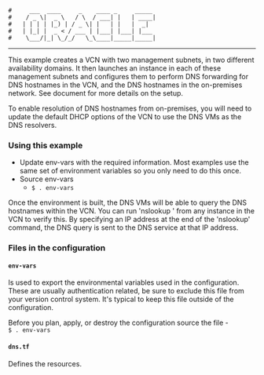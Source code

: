     #     ___  ____     _    ____ _     _____
    #    / _ \|  _ \   / \  / ___| |   | ____|
    #   | | | | |_) | / _ \| |   | |   |  _|
    #   | |_| |  _ < / ___ | |___| |___| |___
    #    \___/|_| \_/_/   \_\____|_____|_____|
***
This example creates a VCN with two management subnets, in two different availability domains. It then launches an instance in each of these management subnets and configures them to perform DNS forwarding for DNS hostnames in the VCN, and the DNS hostnames in the on-premises network. See document for more details on the setup. 

To enable resolution of DNS hostnames from on-premises, you will need to update the default DHCP options of the VCN to use the DNS VMs as the DNS resolvers.

### Using this example
* Update env-vars with the required information. Most examples use the same set of environment variables so you only need to do this once.
* Source env-vars
  * `$ . env-vars`

Once the environment is built, the DNS VMs will be able to query the DNS hostnames within the VCN. You can run 'nslookup <fqdn-of-an-instance-in-vcn> <DNS VM IP>' from any instance in the VCN to verify this. By specifying an IP address at the end of the 'nslookup' command, the DNS query is sent to the DNS service at that IP address.

### Files in the configuration

#### `env-vars`
Is used to export the environmental variables used in the configuration. These are usually authentication related, be sure to exclude this file from your version control system. It's typical to keep this file outside of the configuration.

Before you plan, apply, or destroy the configuration source the file -  
`$ . env-vars`

#### `dns.tf`
Defines the resources. 

